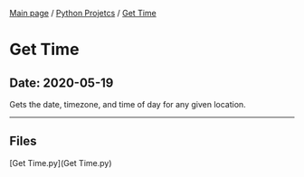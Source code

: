 [Main page](/) / [Python Projetcs](/python) / [Get Time](/python/2020-05-19_Get_Time)

# Get Time

## Date: 2020-05-19

Gets the date, timezone, and time of day for any given location.

-----

## Files

[Get Time.py](Get Time.py)